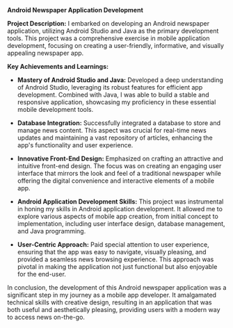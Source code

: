 **Android Newspaper Application Development**

**Project Description:**
I embarked on developing an Android newspaper application, utilizing Android Studio and Java as the primary development tools. This project was a comprehensive exercise in mobile application development, focusing on creating a user-friendly, informative, and visually appealing newspaper app.

**Key Achievements and Learnings:**

* **Mastery of Android Studio and Java:** Developed a deep understanding of Android Studio, leveraging its robust features for efficient app development. Combined with Java, I was able to build a stable and responsive application, showcasing my proficiency in these essential mobile development tools.

* **Database Integration:** Successfully integrated a database to store and manage news content. This aspect was crucial for real-time news updates and maintaining a vast repository of articles, enhancing the app's functionality and user experience.

* **Innovative Front-End Design:** Emphasized on crafting an attractive and intuitive front-end design. The focus was on creating an engaging user interface that mirrors the look and feel of a traditional newspaper while offering the digital convenience and interactive elements of a mobile app.

* **Android Application Development Skills:** This project was instrumental in honing my skills in Android application development. It allowed me to explore various aspects of mobile app creation, from initial concept to implementation, including user interface design, database management, and Java programming.

* **User-Centric Approach:** Paid special attention to user experience, ensuring that the app was easy to navigate, visually pleasing, and provided a seamless news browsing experience. This approach was pivotal in making the application not just functional but also enjoyable for the end-user.

In conclusion, the development of this Android newspaper application was a significant step in my journey as a mobile app developer. It amalgamated technical skills with creative design, resulting in an application that was both useful and aesthetically pleasing, providing users with a modern way to access news on-the-go.
